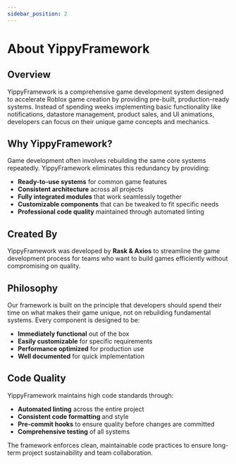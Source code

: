 ```yaml
---
sidebar_position: 2
---
```


# About YippyFramework

## Overview

YippyFramework is a comprehensive game development system designed to accelerate Roblox game creation by providing pre-built, production-ready systems. Instead of spending weeks implementing basic functionality like notifications, datastore management, product sales, and UI animations, developers can focus on their unique game concepts and mechanics.

## Why YippyFramework?

Game development often involves rebuilding the same core systems repeatedly. YippyFramework eliminates this redundancy by providing:

- **Ready-to-use systems** for common game features
- **Consistent architecture** across all projects  
- **Fully integrated modules** that work seamlessly together
- **Customizable components** that can be tweaked to fit specific needs
- **Professional code quality** maintained through automated linting

## Created By

YippyFramework was developed by **Rask & Axios** to streamline the game development process for teams who want to build games efficiently without compromising on quality.

## Philosophy

Our framework is built on the principle that developers should spend their time on what makes their game unique, not on rebuilding fundamental systems. Every component is designed to be:

- **Immediately functional** out of the box
- **Easily customizable** for specific requirements
- **Performance optimized** for production use
- **Well documented** for quick implementation

## Code Quality

YippyFramework maintains high code standards through:

- **Automated linting** across the entire project
- **Consistent code formatting** and style
- **Pre-commit hooks** to ensure quality before changes are committed
- **Comprehensive testing** of all systems

The framework enforces clean, maintainable code practices to ensure long-term project sustainability and team collaboration.
